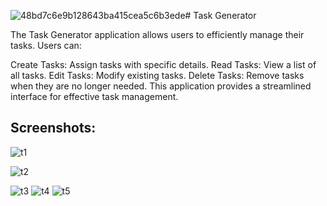 ![48bd7c6e9b128643ba415cea5c6b3ede](https://github.com/Radhan-dev-2023/task_generator/assets/170162265/41fd6a28-379e-439d-8866-3f080c7bce90)# Task Generator

The Task Generator application allows users to efficiently manage their tasks. Users can:

Create Tasks: Assign tasks with specific details.
Read Tasks: View a list of all tasks.
Edit Tasks: Modify existing tasks.
Delete Tasks: Remove tasks when they are no longer needed.
This application provides a streamlined interface for effective task management.




## Screenshots:

![t1](https://github.com/Radhan-dev-2023/task_generator/assets/170162265/4c45220a-b559-4861-8d82-e827d49595cf)

![t2](https://github.com/Radhan-dev-2023/task_generator/assets/170162265/065b3532-6bee-47a4-b53f-6ec708ae6f66)

![t3](https://github.com/Radhan-dev-2023/task_generator/assets/170162265/abdf9449-a216-4577-9c82-a1ad4219d724)
![t4](https://github.com/Radhan-dev-2023/task_generator/assets/170162265/19bdf189-9b8a-41f2-af22-021ec616cfbb)
![t5](https://github.com/Radhan-dev-2023/task_generator/assets/170162265/15f12c02-e5b8-459a-8ffd-a38ce79ffea5)


